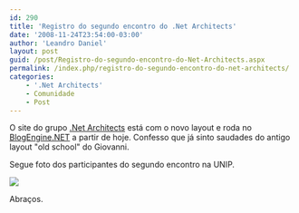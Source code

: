 ```yaml
---
id: 290
title: 'Registro do segundo encontro do .Net Architects'
date: '2008-11-24T23:54:00-03:00'
author: 'Leandro Daniel'
layout: post
guid: /post/Registro-do-segundo-encontro-do-Net-Architects.aspx
permalink: /index.php/registro-do-segundo-encontro-do-net-architects/
categories:
    - '.Net Architects'
    - Comunidade
    - Post
---
```


 O site do grupo [.Net Architects](http://dotnetarchitects.net/) está com o novo layout e roda no [BlogEngine.NET](http://www.dotnetblogengine.net/) a partir de hoje. Confesso que já sinto saudades do antigo layout "old school" do Giovanni.

 Segue foto dos participantes do segundo encontro na UNIP.

 ![](http://leandrodaniel.com/pics/NetArchitectsReuniao2.png)

 Abraços.